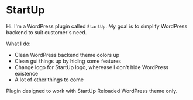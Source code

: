 StartUp
===

Hi. I'm a WordPress plugin called `StartUp`. My goal is to simplify WordPress backend to suit customer's need.

What I do:

* Clean WordPress backend theme colors up
* Clean gui things up by hiding some features
* Change logo for StartUp logo, wherease I don't hide WordPress existence
* A lot of other things to come

Plugin designed to work with StartUp Reloaded WordPress theme only.
